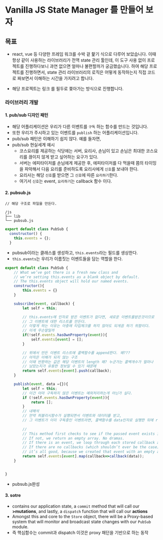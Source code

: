 # Vanilla JS State Manager 를 만들어 보자

## 목표

- react, vue 등 다양한 프레임 워크를 수박 겉 핥기 식으로 다루어 보았습니다. 이때 항상 같이 사용하는 라이브러리가 전역 state 관리 툴인데, 이 도구 사용 없이 프로젝트를 진행하다보니 과연 없으면 얼마나 불편할까가 궁금했습니다. 하여 해당 프로젝트를 진행하면서, state 관리 라이브러리의 로직은 어떻게 동작하는지 직접 코드로 짜보면서 이해하는 시간을 가지려고 합니다.

- 해당 프로젝트는 <a herf="https://css-tricks.com/build-a-state-management-system-with-vanilla-javascript/">링크 </a>를 필두로 쫒아가는 방식으로 진행합니다.

### 라이브러리 개발

#### 1. pub/sub 디자인 패턴

- 해당 어플리케이션은 우리가 다른 이벤트를 `구독` 하는 함수를 만드는 것입니다. 
- 또한 우리가 주시하고 있는 이벤트를 `publish` 하는 어플리케이션입니다.
- pub/sub 패턴은 이해하기 쉽지 않다.  예를 들자면,
- pub/sub 현실세계 예시
  - 코스요리를 제공하는 식당에는 서버, 요리사, 손님이 있고 손님은 최대한 코스요리를 끊이지 않게 받고 싶어하는 요구가 있다.
  - 서버는 에피타이저를 손님에게 제공한 후, 에피타이저를 다 먹을때 쯤의 타이밍을 파악해서 다음 요리를 준비하도록 요리사에게 `신호`를 보내야 한다. 
  - 요리사는 해당 `신호`를 받으면 그 `신호`에 따른 `요리하기`한다.
  - 여기서 `신호`는 event, `요리하기`는 callback 함수 이다.

#### 2. pubsub.js

```
// 해당 구조로 파일을 만든다.

/js
├── lib
└── pubsub.js
```

```javascript
export default class PubSub {
  constructor() {
    this.events = {};
  }
```

- pubsub이라는 클래스를 생성하고, `this.events`라는 필드를 생상한다.
- `this.events`는 우리가 이름짓는 이벤트들을 담는 역할을 한다.

```javascript
export default class PubSub {
    // What we’ve got there is a fresh new class and 
    // we’re setting this.events as a blank object by default. 
    // The this.events object will hold our named events.
    constructor(){
        this.events = {}
    }

    subscribe(event, callback) {
        let self = this;

        // this.events에 인자로 받은 이벤트가 없다면, 새로운 이벤트를받은것이므로
        // 그 이벤트에 대한 리스트를 만든다.
        // 이렇게 하는 이유는 아중에 타입체크를 하지 않아도 되게끔 하기 위함이다.
        // 이게 무슨말일까
        if(!self.events.hasOwnProperty(event)){
            self.events[event] = [];
        }

        // 위에서 만든 이벤트 리스트에 콜백함수를 append한다. 왜???
        // 아직은 이해가 되지 않는 구조
        // 이때 반환하는 값은 해당 이벤트의 length 왜? 누군가는 콜백개수가 얼마나
        // 남았는지가 유용한 정보일 수 있기 때문에
        return self.events[event].push(callback);
    }

    publish(event, data ={}){
        let self = this;
        // 이건 아마 구독하지 않은 이벤트는 예외처리하는게 아닌가 싶다.
        if (!self.events.hasOwnProperty(event)){
            return [];
        }
        // 내해석
        // 만약 퍼블리시함수가 실행되면서 이벤트와 데이터를 받고,
        // 그 이벤트가 이미 구독중인 이벤트라면, 콜백함수를 data인자로 실행한 뒤에 return된 값을 해당 리스트에 재할당한다.
        
        //
        // This method first checks to see if the passed event exists in our collection. 
        // If not, we return an empty array. No dramas. 
        // If there is an event, we loop through each stored callback and pass the data into it. 
        // If there are no callbacks (which shouldn’t ever be the case), 
        // it’s all good, because we created that event with an empty array in the subscribe method.
        return self.events[event].map(callback=>callback(data));
    }

    
}
```

- pubsub.js완성

#### 3. sotre

-  contains our application state, a `commit` method that will call our **>mutations**, and lastly, a `dispatch` function that will call our **actions**
-  Amongst this and core to the `Store` object, there will be a Proxy-based system that will monitor and broadcast state changes with our `PubSub` module.
- 즉 핵심함수는 commit과 dispatch 이것은 proxy 패던을 기반으로 하는 동작